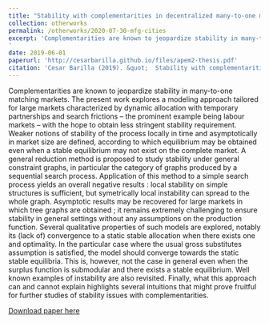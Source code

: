 ```yaml
---
title: "Stability with complementarities in decentralized many-to-one matching markets"
collection: otherworks
permalink: /otherworks/2020-07-30-mfg-cities
excerpt: 'Complementarities are known to jeopardize stability in many-to-one matching markets. The present work explores a modeling approach tailored for large markets characterized by dynamic allocation with temporary partnerships and search frictions – the prominent example being labour markets – with the hope to obtain less stringent stability requirement. Weaker notions of stability of the process locally in time and asymptotically in market size are defined, according to which equilibrium may be obtained even when a stable equilibrium may not exist on the complete market. A general reduction method is proposed to study stability under general constraint graphs, in particular the category of graphs produced by a sequential search process. Application of this method to a simple search process yields an overall negative results : local stability on simple structures is sufficient, but symetrically local instability can spread to the whole graph. Asymptotic results may be recovered for large markets in which tree graphs are obtained ; it remains extremely challenging to ensure stability in general settings without any assumptions on the production function. Several qualitative properties of such models are explored, notably its (lack of) convergence to a static stable allocation when there exists one and optimality. In the particular case where the usual gross substitutes assumption is satisfied, the model should converge towards the static stable equilibria. This is, however, not the case in general even when the surplus function is submodular and there exists a stable equilibrium. Well known examples of instability are also revisited. Finally, what this approach can and cannot explain highlights several intuitions that might prove fruitful for further studies of stability issues with complementarities.
'
date: 2019-06-01
paperurl: 'http://cesarbarilla.github.io/files/apem2-thesis.pdf'
citation: 'Cesar Barilla (2019). &quot;  Stability with complementarities in decentralized many-to-one matching markets &quot; '
---
```


Complementarities are known to jeopardize stability in many-to-one matching markets. The present work explores a modeling approach tailored for large markets characterized by dynamic allocation with temporary partnerships and search frictions – the prominent example being labour markets – with the hope to obtain less stringent stability requirement. Weaker notions of stability of the process locally in time and asymptotically in market size are defined, according to which equilibrium may be obtained even when a stable equilibrium may not exist on the complete market. A general reduction method is proposed to study stability under general constraint graphs, in particular the category of graphs produced by a sequential search process. Application of this method to a simple search process yields an overall negative results : local stability on simple structures is sufficient, but symetrically local instability can spread to the whole graph. Asymptotic results may be recovered for large markets in which tree graphs are obtained ; it remains extremely challenging to ensure stability in general settings without any assumptions on the production function. Several qualitative properties of such models are explored, notably its (lack of) convergence to a static stable allocation when there exists one and optimality. In the particular case where the usual gross substitutes assumption is satisfied, the model should converge towards the static stable equilibria. This is, however, not the case in general even when the surplus function is submodular and there exists a stable equilibrium. Well known examples of instability are also revisited. Finally, what this approach can and cannot explain highlights several intuitions that might prove fruitful for further studies of stability issues with complementarities.

[Download paper here](http://cesarbarilla.github.io/files/apem2-thesis.pdf)

